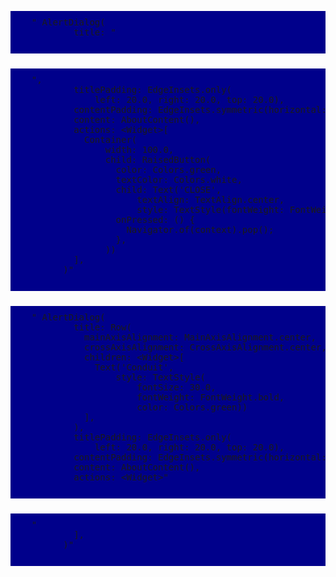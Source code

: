 
  <pre style="background-color: darkblue; padding: 10px 0; margin-bottom: 24px">
    &quot; AlertDialog(
            title: &quot;
  </pre>
  

  <pre style="background-color: darkblue; padding: 10px 0; margin-bottom: 24px">
    &quot;,
            titlePadding: EdgeInsets.only(
                left: 20.0, right: 20.0, top: 20.0),
            contentPadding: EdgeInsets.symmetric(horizontal: 20.0),
            content: AboutContent(),
            actions: &lt;Widget&gt;[
              Container(
                  width: 100.0,
                  child: RaisedButton(
                    color: Colors.green,
                    textColor: Colors.white,
                    child: Text(&#039;CLOSE&#039;,
                        textAlign: TextAlign.center,
                        style: TextStyle(fontWeight: FontWeight.bold)),
                    onPressed: () {
                      Navigator.of(context).pop();
                    },
                  ))
            ],
          )&quot;
  </pre>
  

  <pre style="background-color: darkblue; padding: 10px 0; margin-bottom: 24px">
    &quot; AlertDialog(
            title: Row(
              mainAxisAlignment: MainAxisAlignment.center,
              crossAxisAlignment: CrossAxisAlignment.center,
              children: &lt;Widget&gt;[
                Text(&#039;Conduit&#039;,
                    style: TextStyle(
                        fontSize: 30.0,
                        fontWeight: FontWeight.bold,
                        color: Colors.green))
              ],
            ),
            titlePadding: EdgeInsets.only(
                left: 20.0, right: 20.0, top: 20.0),
            contentPadding: EdgeInsets.symmetric(horizontal: 20.0),
            content: AboutContent(),
            actions: &lt;Widget&gt;&quot;
  </pre>
  

  <pre style="background-color: darkblue; padding: 10px 0; margin-bottom: 24px">
    &quot;
            ],
          )&quot;
  </pre>
  
